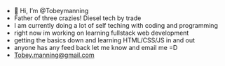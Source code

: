 - 👋 Hi, I’m @Tobeymanning
- Father of three crazies! Diesel tech by trade
- I am currently doing a lot of self teching with coding and programming
- right now im working on learning fullstack web development 
- getting the basics down and learning HTML/CSS/JS in and out
- anyone has any feed back let me know and email me =D
- Tobey.manning@gmail.com

<!---
Tobeymanning/Tobeymanning is a ✨ special ✨ repository because its `README.md` (this file) appears on your GitHub profile.
You can click the Preview link to take a look at your changes.
--->
